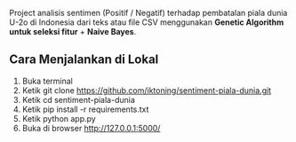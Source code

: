 Project analisis sentimen (Positif / Negatif) terhadap pembatalan piala dunia U-2o di Indonesia dari teks atau file CSV
menggunakan **Genetic Algorithm untuk seleksi fitur** + **Naive Bayes**.

## Cara Menjalankan di Lokal

1. Buka terminal
2. Ketik git clone https://github.com/iktoning/sentiment-piala-dunia.git
3. Ketik cd sentiment-piala-dunia
4. Ketik pip install -r requirements.txt
5. Ketik python app.py
6. Buka di browser http://127.0.0.1:5000/
